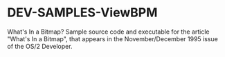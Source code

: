 DEV-SAMPLES-ViewBPM
===================

What's In a Bitmap? Sample source code and executable for the article "What's In a Bitmap", that appears in the November/December 1995 issue of the OS/2 Developer. 

